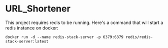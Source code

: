 # URL_Shortener

This project requires redis to be running.
Here's a command that will start a redis instance on docker:
```
docker run -d --name redis-stack-server -p 6379:6379 redis/redis-stack-server:latest
```
